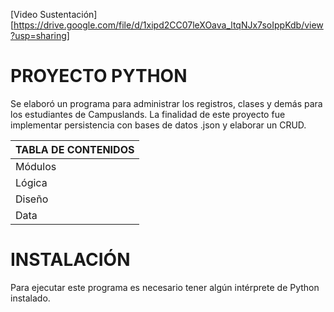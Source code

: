 [Video Sustentación][https://drive.google.com/file/d/1xipd2CC07leXOava_ltqNJx7soIppKdb/view?usp=sharing]

# PROYECTO PYTHON
Se elaboró un programa para administrar los registros, clases y demás para los estudiantes de Campuslands. La finalidad de este proyecto fue implementar persistencia con bases de datos .json y elaborar un CRUD.

| TABLA DE CONTENIDOS |
| -- |
| Módulos | Descripción  |
| Lógica  | En estos módulos se encuentra la lógica para el programa. Se hace uso de condicionales, bucles y demás herramientas presentes en el lenguaje implementado. |
| Diseño  | En este módulo se encuentra el apartado de los menús, en los cuáles solamente se imprime para tener la parte frontal del programa.                         |
| Data    | En este módulo podemos encontrar las bases de datos en .json para hacer uso posteriormente de ellas.                                                       |

# INSTALACIÓN
Para ejecutar este programa es necesario tener algún intérprete de Python instalado.


